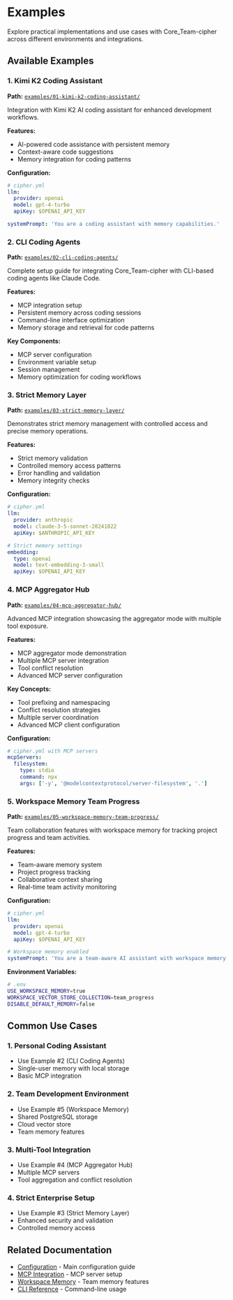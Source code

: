 # Examples

Explore practical implementations and use cases with Core_Team-cipher across different environments and integrations.

## Available Examples

### 1. Kimi K2 Coding Assistant
**Path:** [`examples/01-kimi-k2-coding-assistant/`](../examples/01-kimi-k2-coding-assistant/)

Integration with Kimi K2 AI coding assistant for enhanced development workflows.

**Features:**
- AI-powered code assistance with persistent memory
- Context-aware code suggestions 
- Memory integration for coding patterns

**Configuration:**
```yaml
# cipher.yml
llm:
  provider: openai
  model: gpt-4-turbo
  apiKey: $OPENAI_API_KEY

systemPrompt: 'You are a coding assistant with memory capabilities.'
```

### 2. CLI Coding Agents  
**Path:** [`examples/02-cli-coding-agents/`](../examples/02-cli-coding-agents/)

Complete setup guide for integrating Core_Team-cipher with CLI-based coding agents like Claude Code.

**Features:**
- MCP integration setup
- Persistent memory across coding sessions
- Command-line interface optimization
- Memory storage and retrieval for code patterns

**Key Components:**
- MCP server configuration
- Environment variable setup
- Session management
- Memory optimization for coding workflows

### 3. Strict Memory Layer
**Path:** [`examples/03-strict-memory-layer/`](../examples/03-strict-memory-layer/)

Demonstrates strict memory management with controlled access and precise memory operations.

**Features:**
- Strict memory validation
- Controlled memory access patterns
- Error handling and validation
- Memory integrity checks

**Configuration:**
```yaml
# cipher.yml  
llm:
  provider: anthropic
  model: claude-3-5-sonnet-20241022
  apiKey: $ANTHROPIC_API_KEY

# Strict memory settings
embedding:
  type: openai
  model: text-embedding-3-small
  apiKey: $OPENAI_API_KEY
```

### 4. MCP Aggregator Hub
**Path:** [`examples/04-mcp-aggregator-hub/`](../examples/04-mcp-aggregator-hub/)

Advanced MCP integration showcasing the aggregator mode with multiple tool exposure.

**Features:**
- MCP aggregator mode demonstration
- Multiple MCP server integration
- Tool conflict resolution
- Advanced MCP server configuration

**Key Concepts:**
- Tool prefixing and namespacing
- Conflict resolution strategies
- Multiple server coordination
- Advanced MCP client configuration

**Configuration:**
```yaml
# cipher.yml with MCP servers
mcpServers:
  filesystem:
    type: stdio
    command: npx
    args: ['-y', '@modelcontextprotocol/server-filesystem', '.']
```

### 5. Workspace Memory Team Progress
**Path:** [`examples/05-workspace-memory-team-progress/`](../examples/05-workspace-memory-team-progress/)

Team collaboration features with workspace memory for tracking project progress and team activities.

**Features:**
- Team-aware memory system
- Project progress tracking
- Collaborative context sharing
- Real-time team activity monitoring

**Configuration:**
```yaml
# cipher.yml
llm:
  provider: openai
  model: gpt-4-turbo
  apiKey: $OPENAI_API_KEY

# Workspace memory enabled
systemPrompt: 'You are a team-aware AI assistant with workspace memory.'
```

**Environment Variables:**
```bash
# .env
USE_WORKSPACE_MEMORY=true
WORKSPACE_VECTOR_STORE_COLLECTION=team_progress
DISABLE_DEFAULT_MEMORY=false
```

## Common Use Cases

### 1. Personal Coding Assistant
- Use Example #2 (CLI Coding Agents)
- Single-user memory with local storage
- Basic MCP integration

### 2. Team Development Environment
- Use Example #5 (Workspace Memory)
- Shared PostgreSQL storage
- Cloud vector store
- Team memory features

### 3. Multi-Tool Integration
- Use Example #4 (MCP Aggregator Hub)
- Multiple MCP servers
- Tool aggregation and conflict resolution

### 4. Strict Enterprise Setup
- Use Example #3 (Strict Memory Layer)
- Enhanced security and validation
- Controlled memory access

## Related Documentation

- [Configuration](./configuration.md) - Main configuration guide
- [MCP Integration](./mcp-integration.md) - MCP server setup
- [Workspace Memory](./workspace-memory.md) - Team memory features
- [CLI Reference](./cli-reference.md) - Command-line usage
